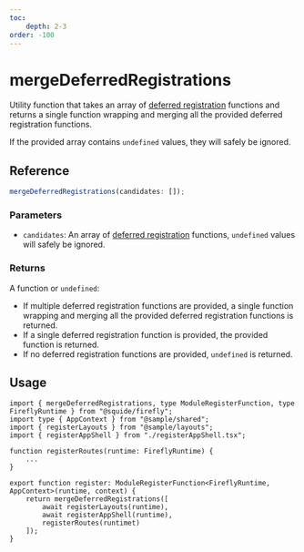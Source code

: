 ```yaml
---
toc:
    depth: 2-3
order: -100
---
```


# mergeDeferredRegistrations

Utility function that takes an array of [deferred registration](./registerLocalModules.md#defer-the-registration-of-routes-or-navigation-items) functions and returns a single function wrapping and merging all the provided deferred registration functions.

If the provided array contains `undefined` values, they will safely be ignored.

## Reference

```ts
mergeDeferredRegistrations(candidates: []);
```

### Parameters

- `candidates`: An array of [deferred registration](./registerLocalModules.md#defer-the-registration-of-routes-or-navigation-items) functions, `undefined` values will safely be ignored.

### Returns

A function or `undefined`:

- If multiple deferred registration functions are provided, a single function wrapping and merging all the provided deferred registration functions is returned.
- If a single deferred registration function is provided, the provided function is returned.
- If no deferred registration functions are provided, `undefined` is returned.

## Usage

```tsx shell/src/register.tsx
import { mergeDeferredRegistrations, type ModuleRegisterFunction, type FireflyRuntime } from "@squide/firefly";
import type { AppContext } from "@sample/shared";
import { registerLayouts } from "@sample/layouts";
import { registerAppShell } from "./registerAppShell.tsx";

function registerRoutes(runtime: FireflyRuntime) {
    ...
}

export function register: ModuleRegisterFunction<FireflyRuntime, AppContext>(runtime, context) {
    return mergeDeferredRegistrations([
        await registerLayouts(runtime),
        await registerAppShell(runtime),
        registerRoutes(runtimet)
    ]);
}
```
